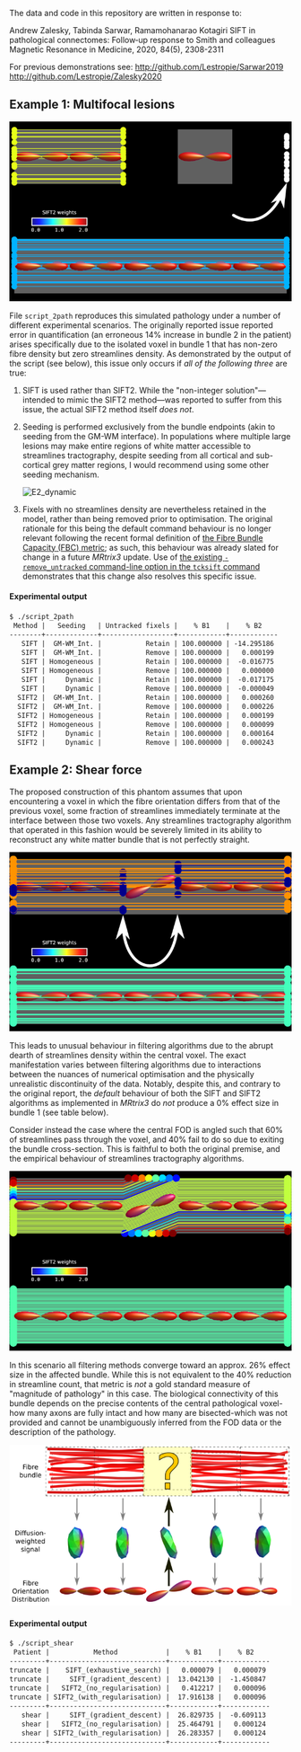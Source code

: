 The data and code in this repository are written in response to:

Andrew Zalesky, Tabinda Sarwar, Ramamohanarao Kotagiri
SIFT in pathological connectomes: Follow‐up response to Smith and colleagues
Magnetic Resonance in Medicine, 2020, 84(5), 2308-2311

For previous demonstrations see:
http://github.com/Lestropie/Sarwar2019
http://github.com/Lestropie/Zalesky2020

## Example 1: Multifocal lesions

![E1_GMWMI](images/E1_GMWMI.png)

File `script_2path` reproduces this simulated pathology under a number of different experimental scenarios.
The originally reported issue reported error in quantification (an erroneous 14% increase in bundle 2 in the patient) arises specifically due to the isolated voxel in bundle 1 that has non-zero fibre density but zero streamlines density.
As demonstrated by the output of the script (see below), this issue only occurs if *all of the following three* are true:

1.  SIFT is used rather than SIFT2.
    While the "non-integer solution"—intended to mimic the SIFT2 method—was reported to suffer from this issue, the actual SIFT2 method itself *does not*.

2.  Seeding is performed exclusively from the bundle endpoints (akin to seeding from the GM-WM interface).
    In populations where multiple large lesions may make entire regions of white matter accessible to streamlines tractography, despite seeding from all cortical and sub-cortical grey matter regions, I would recommend using some other seeding mechanism.

    ![E2_dynamic](images/E2_dynamic.png)

3.  Fixels with no streamlines density are nevertheless retained in the model, rather than being removed prior to optimisation.
    The original rationale for this being the default command behaviour is no longer relevant following the recent formal definition of [the Fibre Bundle Capacity (FBC) metric](https://osf.io/c67kn/); as such, this behaviour was already slated for change in a future *MRtrix3* update.
    Use of [the existing `-remove_untracked` command-line option in the `tcksift` command](https://mrtrix.readthedocs.io/en/latest/reference/commands/tcksift.html#options-affecting-the-sift-model) demonstrates that this change also resolves this specific issue.

#### Experimental output

```
$ ./script_2path
 Method |   Seeding   | Untracked fixels |    % B1    |    % B2
--------+-------------+------------------+------------+------------
   SIFT |  GM-WM_Int. |           Retain | 100.000000 | -14.295186
   SIFT |  GM-WM_Int. |           Remove | 100.000000 |   0.000199
   SIFT | Homogeneous |           Retain | 100.000000 |  -0.016775
   SIFT | Homogeneous |           Remove | 100.000000 |   0.000000
   SIFT |     Dynamic |           Retain | 100.000000 |  -0.017175
   SIFT |     Dynamic |           Remove | 100.000000 |  -0.000049
  SIFT2 |  GM-WM_Int. |           Retain | 100.000000 |   0.000260
  SIFT2 |  GM-WM_Int. |           Remove | 100.000000 |   0.000226
  SIFT2 | Homogeneous |           Retain | 100.000000 |   0.000199
  SIFT2 | Homogeneous |           Remove | 100.000000 |   0.000099
  SIFT2 |     Dynamic |           Retain | 100.000000 |   0.000164
  SIFT2 |     Dynamic |           Remove | 100.000000 |   0.000243
```

## Example 2: Shear force

The proposed construction of this phantom assumes that upon encountering a voxel in which the fibre orientation differs from that of the previous voxel, some fraction of streamlines immediately terminate at the interface between those two voxels.
Any streamlines tractography algorithm that operated in this fashion would be severely limited in its ability to reconstruct any white matter bundle that is not perfectly straight.

![E2_truncate](images/E2_truncate.png)

This leads to unusual behaviour in filtering algorithms due to the abrupt dearth of streamlines density within the central voxel.
The exact manifestation varies between filtering algorithms due to interactions between the nuances of numerical optimisation and the physically unrealistic discontinuity of the data.
Notably, despite this, and contrary to the original report, the *default* behaviour of both the SIFT and SIFT2 algorithms as implemented in *MRtrix3* do *not* produce a 0% effect size in bundle 1 (see table below).

Consider instead the case where the central FOD is angled such that 60% of streamlines pass through the voxel, and 40% fail to do so due to exiting the bundle cross-section.
This is faithful to both the original premise, and the empirical behaviour of streamlines tractography algorithms.

![E2_shear](images/E2_shear.png)

In this scenario all filtering methods converge toward an approx. 26% effect size in the affected bundle.
While this is not equivalent to the 40% reduction in streamline count, that metric is *not* a gold standard measure of "magnitude of pathology" in this case.
The biological connectivity of this bundle depends on the precise contents of the central pathological voxel-how many axons are fully intact and how many are bisected-which was not provided and cannot be unambiguously inferred from the FOD data or the description of the pathology.

![bundle_shear](images/bundle_shear.png)

#### Experimental output

```
$ ./script_shear
 Patient |           Method            |    % B1    |    % B2
---------+-----------------------------+------------+------------
truncate |    SIFT_(exhaustive_search) |   0.000079 |   0.000079
truncate |     SIFT_(gradient_descent) |  13.042130 |  -1.450847
truncate |   SIFT2_(no_regularisation) |   0.412217 |   0.000096
truncate | SIFT2_(with_regularisation) |  17.916138 |   0.000096
---------+-----------------------------+------------+------------
   shear |     SIFT_(gradient_descent) |  26.829735 |  -0.609113
   shear |   SIFT2_(no_regularisation) |  25.464791 |   0.000124
   shear | SIFT2_(with_regularisation) |  26.283357 |   0.000124
---------+-----------------------------+------------+------------
```

